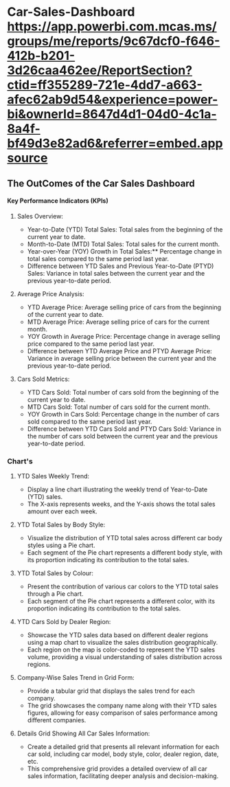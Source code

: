 # Car-Sales-Dashboard  https://app.powerbi.com.mcas.ms/groups/me/reports/9c67dcf0-f646-412b-b201-3d26caa462ee/ReportSection?ctid=ff355289-721e-4dd7-a663-afec62ab9d54&experience=power-bi&ownerId=8647d4d1-04d0-4c1a-8a4f-bf49d3e82ad6&referrer=embed.appsource

## The OutComes of the Car Sales Dashboard
 
#### Key Performance Indicators (KPIs) 
 
1. Sales Overview:
   - Year-to-Date (YTD) Total Sales: Total sales from the beginning of the current year to date.
   - Month-to-Date (MTD) Total Sales: Total sales for the current month.
   - Year-over-Year (YOY) Growth in Total Sales:** Percentage change in total sales compared to the same period last year.
   - Difference between YTD Sales and Previous Year-to-Date (PTYD) Sales: Variance in total sales between the current year and the previous year-to-date period.
 
2. Average Price Analysis:
   - YTD Average Price: Average selling price of cars from the beginning of the current year to date.
   - MTD Average Price: Average selling price of cars for the current month.
   - YOY Growth in Average Price: Percentage change in average selling price compared to the same period last year.
   - Difference between YTD Average Price and PTYD Average Price: Variance in average selling price between the current year and the previous year-to-date period.
 
3. Cars Sold Metrics:
   - YTD Cars Sold: Total number of cars sold from the beginning of the current year to date.
   - MTD Cars Sold: Total number of cars sold for the current month.
   - YOY Growth in Cars Sold: Percentage change in the number of cars sold compared to the same period last year.
   - Difference between YTD Cars Sold and PTYD Cars Sold: Variance in the number of cars sold between the current year and the previous year-to-date period.
 

 
### Chart's 
 
1. YTD Sales Weekly Trend:
   - Display a line chart illustrating the weekly trend of Year-to-Date (YTD) sales.
   - The X-axis represents weeks, and the Y-axis shows the total sales amount over each week.
 
2. YTD Total Sales by Body Style:
   - Visualize the distribution of YTD total sales across different car body styles using a Pie chart.
   - Each segment of the Pie chart represents a different body style, with its proportion indicating its contribution to the total sales.
 
3. YTD Total Sales by Colour:
   - Present the contribution of various car colors to the YTD total sales through a Pie chart.
   - Each segment of the Pie chart represents a different color, with its proportion indicating its contribution to the total sales.
 
4. YTD Cars Sold by Dealer Region:
   - Showcase the YTD sales data based on different dealer regions using a map chart to visualize the sales distribution geographically.
   - Each region on the map is color-coded to represent the YTD sales volume, providing a visual understanding of sales distribution across regions.
 
5. Company-Wise Sales Trend in Grid Form:
   - Provide a tabular grid that displays the sales trend for each company.
   - The grid showcases the company name along with their YTD sales figures, allowing for easy comparison of sales performance among different companies.
 
6. Details Grid Showing All Car Sales Information:
   - Create a detailed grid that presents all relevant information for each car sold, including car model, body style, color, dealer region, date, etc.
   - This comprehensive grid provides a detailed overview of all car sales information, facilitating deeper analysis and decision-making.

